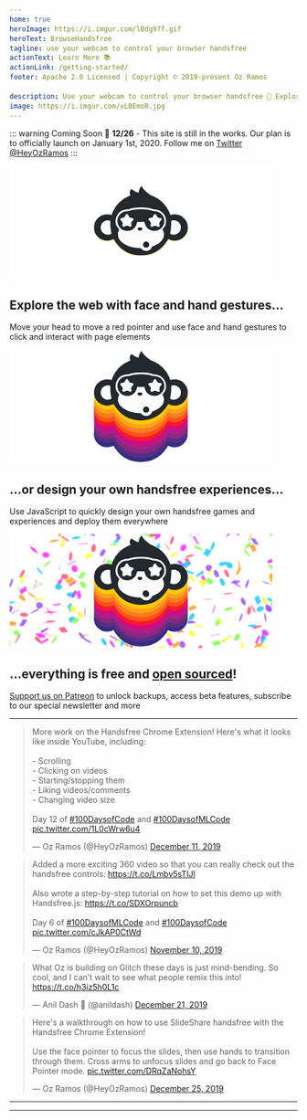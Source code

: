 ```yaml
---
home: true
heroImage: https://i.imgur.com/lBdg97f.gif
heroText: BrowseHandsfree
tagline: use your webcam to control your browser handsfree
actionText: Learn More 📚
actionLink: /getting-started/
footer: Apache 2.0 Licensed | Copyright © 2019-present Oz Ramos

description: Use your webcam to control your browser handsfree 👋 Explore our docs for Handsfree.js and the Handsfree Chrome Extension, try our demos, and get involved!
image: https://i.imgur.com/vL0EmoR.jpg
---
```


::: warning Coming Soon 📅
**12/26** - This site is still in the works. Our plan is to officially launch on January 1st, 2020. Follow me on [Twitter @HeyOzRamos](https://twitter.com/heyozramos)
:::

<!-- Features section -->
<div class="features">
  <div class="feature">
    <img src="./patreon-tier-1.png">
    <h2>Explore the web with face and hand gestures...</h2>
    <p>Move your head to move a red pointer and use face and hand gestures to click and interact with page elements</p>
  </div>
  <div class="feature">
    <img src="./patreon-tier-2.png">
    <h2>...or design your own handsfree experiences...</h2>
    <p>Use JavaScript to quickly design your own handsfree games and experiences and deploy them everywhere</p>
  </div>
  <div class="feature">
    <img src="./patreon-tier-3.png">
    <h2>...everything is free and <a href="https://github.com/handsfreejs/browsehandsfree.com">open sourced</a>!</h2>
    <p><a href="https://patreon.com/heyozramos">Support us on Patreon</a> to unlock backups, access beta features, subscribe to our special newsletter and more</p>
  </div>
</div>

---

<MailchimpChromeLaunch />

<!-- Tweets -->
<div class="features padless">
  <div class="feature">
    <blockquote class="twitter-tweet"><p lang="en" dir="ltr">More work on the Handsfree Chrome Extension! Here&#39;s what it looks like inside YouTube, including:<br><br>- Scrolling<br>- Clicking on videos<br>- Starting/stopping them<br>- Liking videos/comments<br>- Changing video size<br><br>Day 12 of <a href="https://twitter.com/hashtag/100DaysofCode?src=hash&amp;ref_src=twsrc%5Etfw">#100DaysofCode</a> and <a href="https://twitter.com/hashtag/100DaysofMLCode?src=hash&amp;ref_src=twsrc%5Etfw">#100DaysofMLCode</a> <a href="https://t.co/1L0cWrw6u4">pic.twitter.com/1L0cWrw6u4</a></p>&mdash; Oz Ramos (@HeyOzRamos) <a href="https://twitter.com/HeyOzRamos/status/1204905957563588608?ref_src=twsrc%5Etfw">December 11, 2019</a></blockquote>
  </div>
  <div class="feature">
    <blockquote class="twitter-tweet"><p lang="en" dir="ltr">Added a more exciting 360 video so that you can really check out the handsfree controls: <a href="https://t.co/Lmbv5sTIJl">https://t.co/Lmbv5sTIJl</a><br><br>Also wrote a step-by-step tutorial on how to set this demo up with Handsfree.js: <a href="https://t.co/SDXOrpuncb">https://t.co/SDXOrpuncb</a><br><br>Day 6 of <a href="https://twitter.com/hashtag/100DaysofMLCode?src=hash&amp;ref_src=twsrc%5Etfw">#100DaysofMLCode</a> and <a href="https://twitter.com/hashtag/100DaysofCode?src=hash&amp;ref_src=twsrc%5Etfw">#100DaysofCode</a> <a href="https://t.co/cJkAP0CtWd">pic.twitter.com/cJkAP0CtWd</a></p>&mdash; Oz Ramos (@HeyOzRamos) <a href="https://twitter.com/HeyOzRamos/status/1193377112100503552?ref_src=twsrc%5Etfw">November 10, 2019</a></blockquote>
  </div>
  <div class="feature">
    <blockquote class="twitter-tweet"><p lang="en" dir="ltr">What Oz is building on Glitch these days is just mind-bending. So cool, and I can’t wait to see what people remix this into! <a href="https://t.co/h3iz5h0L1c">https://t.co/h3iz5h0L1c</a></p>&mdash; Anil Dash 🥭 (@anildash) <a href="https://twitter.com/anildash/status/1208417855852679168?ref_src=twsrc%5Etfw">December 21, 2019</a></blockquote>
  </div>
  <div class="feature">
    <blockquote class="twitter-tweet"><p lang="en" dir="ltr">Here&#39;s a walkthrough on how to use SlideShare handsfree with the Handsfree Chrome Extension!<br><br>Use the face pointer to focus the slides, then use hands to transition through them. Cross arms to unfocus slides and go back to Face Pointer mode. <a href="https://t.co/DRqZaNohsY">pic.twitter.com/DRqZaNohsY</a></p>&mdash; Oz Ramos (@HeyOzRamos) <a href="https://twitter.com/HeyOzRamos/status/1209960821574389760?ref_src=twsrc%5Etfw">December 25, 2019</a></blockquote>
  </div>
</div>

<TweetLoader />

---

<GettingStartedBlocks />

---

<MailchimpChromeLaunch />
